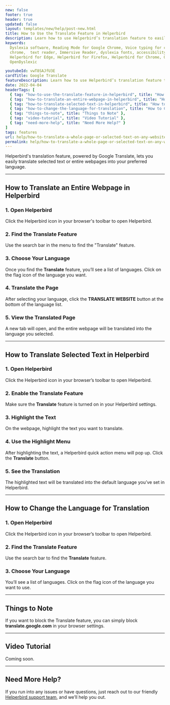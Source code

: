 ```yaml
---
new: false
footer: true
header: true
updated: false
layout: templates/new/help/post-new.html
title: How to Use the Translate Feature in Helperbird
description: Learn how to use Helperbird’s translation feature to easily translate selected text or entire webpages into your preferred language. Powered by Google Translate, this guide walks you through translating content and changing language settings.
keywords:
  Dyslexia software, Reading Mode for Google Chrome, Voice typing for chrome, Text to speech for
  chrome,  text reader, Immersive Reader, dyslexia fonts, accessibility software, dyslexia software,
  Helperbird for Edge, Helperbird for Firefox, Helperbird for Chrome, Opendyslexic for Chrome,
  OpenDyslexic

youtubeId: vwT8SAJfU3E
cardTitle: Google Translate
featureDescription: Learn how to use Helperbird’s translation feature to easily translate selected text or entire webpages into your preferred language. Powered by Google Translate, this guide walks you through translating content and changing language settings.
date: 2022-04-04
headerTags: [
  { tag: "how-to-use-the-translate-feature-in-helperbird", title: "How to Use the Translate Feature in Helperbird" },
  { tag: "how-to-translate-an-entire-webpage-in-helperbird", title: "How to Translate an Entire Webpage in Helperbird" },
  { tag: "how-to-translate-selected-text-in-helperbird", title: "How to Translate Selected Text in Helperbird" },
  { tag: "how-to-change-the-language-for-translation", title: "How to Change the Language for Translation" },
  { tag: "things-to-note", title: "Things to Note" },
  { tag: "video-tutorial", title: "Video Tutorial" },
  { tag: "need-more-help", title: "Need More Help?" }
]
tags: features
url: help/how-to-translate-a-whole-page-or-selected-text-on-any-website/
permalink: help/how-to-translate-a-whole-page-or-selected-text-on-any-website/
---
```


Helperbird's translation feature, powered by Google Translate, lets you easily translate selected text or entire webpages into your preferred language.

---

## How to Translate an Entire Webpage in Helperbird

### 1. Open Helperbird

Click the Helperbird icon in your browser's toolbar to open Helperbird.

### 2. Find the Translate Feature

Use the search bar in the menu to find the "Translate" feature.

### 3. Choose Your Language

Once you find the **Translate** feature, you’ll see a list of languages. Click on the flag icon of the language you want.

### 4. Translate the Page

After selecting your language, click the **TRANSLATE WEBSITE** button at the bottom of the language list.

### 5. View the Translated Page

A new tab will open, and the entire webpage will be translated into the language you selected.

---

## How to Translate Selected Text in Helperbird

### 1. Open Helperbird

Click the Helperbird icon in your browser’s toolbar to open Helperbird.

### 2. Enable the Translate Feature

Make sure the **Translate** feature is turned on in your Helperbird settings.

### 3. Highlight the Text

On the webpage, highlight the text you want to translate.

### 4. Use the Highlight Menu

After highlighting the text, a Helperbird quick action menu will pop up. Click the **Translate** button.

### 5. See the Translation

The highlighted text will be translated into the default language you’ve set in Helperbird.

---

## How to Change the Language for Translation

### 1. Open Helperbird

Click the Helperbird icon in your browser’s toolbar to open Helperbird.

### 2. Find the Translate Feature

Use the search bar to find the **Translate** feature.

### 3. Choose Your Language

You’ll see a list of languages. Click on the flag icon of the language you want to use.

---

## Things to Note

If you want to block the Translate feature, you can simply block **translate.google.com** in your browser settings.

---

## Video Tutorial

Coming soon.

---

## Need More Help?

If you run into any issues or have questions, just reach out to our friendly [Helperbird support team](/support), and we’ll help you out.

